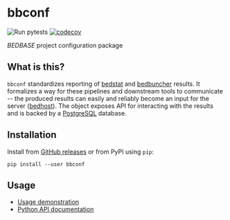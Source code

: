 # bbconf

![Run pytests](https://github.com/databio/bbconf/workflows/Run%20pytests/badge.svg)
[![codecov](https://codecov.io/gh/databio/bbconf/branch/master/graph/badge.svg)](https://codecov.io/gh/databio/bbconf)

*BEDBASE* project configuration package

## What is this?

`bbconf` standardizes reporting of [bedstat](https://github.com/databio/bedstat) and [bedbuncher](https://github.com/databio/bedsbuncher) results. It formalizes a way for these pipelines and downstream tools to communicate -- the produced results can easily and reliably become an
input for the server ([bedhost](https://github.com/databio/bedhost)). The object exposes API for interacting with the results and is backed by a [PostgreSQL](https://www.postgresql.org/) database.

## Installation

Install from [GitHub releases](https://github.com/databio/bbconf/releases) or from PyPI using `pip`:
```
pip install --user bbconf
```

## Usage

- [Usage demonstration](docs/demo.ipynb)
- [Python API documentation](docs/bbc_api.md)
